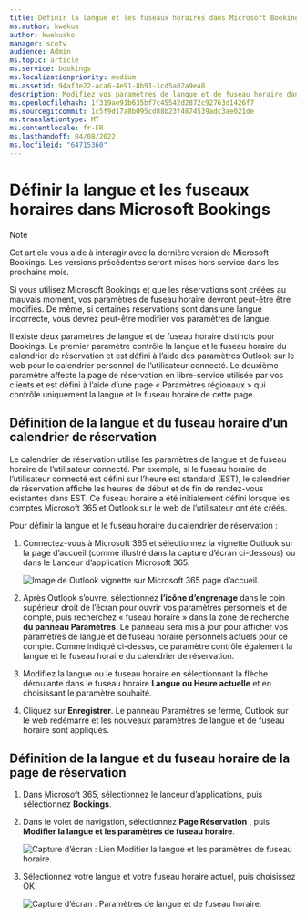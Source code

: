 ```yaml
---
title: Définir la langue et les fuseaux horaires dans Microsoft Bookings
ms.author: kwekua
author: kwekuako
manager: scotv
audience: Admin
ms.topic: article
ms.service: bookings
ms.localizationpriority: medium
ms.assetid: 94af3e22-aca6-4e91-8b91-1cd5a02a9ea8
description: Modifiez vos paramètres de langue et de fuseau horaire dans Microsoft Bookings. Si les réservations sont créées au mauvais moment, Bookings peut être définie pour le fuseau horaire incorrect.
ms.openlocfilehash: 1f319ae91b635bf7c45542d2872c92763d1426f7
ms.sourcegitcommit: 1c5f9d17a8b095cd88b23f4874539adc3ae021de
ms.translationtype: MT
ms.contentlocale: fr-FR
ms.lasthandoff: 04/08/2022
ms.locfileid: "64715360"
---
```

# <a name="set-language-and-time-zones-in-microsoft-bookings"></a>Définir la langue et les fuseaux horaires dans Microsoft Bookings

> [!NOTE]
> Cet article vous aide à interagir avec la dernière version de Microsoft Bookings. Les versions précédentes seront mises hors service dans les prochains mois.

Si vous utilisez Microsoft Bookings et que les réservations sont créées au mauvais moment, vos paramètres de fuseau horaire devront peut-être être modifiés. De même, si certaines réservations sont dans une langue incorrecte, vous devrez peut-être modifier vos paramètres de langue.

Il existe deux paramètres de langue et de fuseau horaire distincts pour Bookings. Le premier paramètre contrôle la langue et le fuseau horaire du calendrier de réservation et est défini à l’aide des paramètres Outlook sur le web pour le calendrier personnel de l’utilisateur connecté. Le deuxième paramètre affecte la page de réservation en libre-service utilisée par vos clients et est défini à l’aide d’une page « Paramètres régionaux » qui contrôle uniquement la langue et le fuseau horaire de cette page.

## <a name="setting-language-and-time-zone-for-a-booking-calendar"></a>Définition de la langue et du fuseau horaire d’un calendrier de réservation

Le calendrier de réservation utilise les paramètres de langue et de fuseau horaire de l’utilisateur connecté. Par exemple, si le fuseau horaire de l’utilisateur connecté est défini sur l’heure est standard (EST), le calendrier de réservation affiche les heures de début et de fin de rendez-vous existantes dans EST. Ce fuseau horaire a été initialement défini lorsque les comptes Microsoft 365 et Outlook sur le web de l’utilisateur ont été créés.

Pour définir la langue et le fuseau horaire du calendrier de réservation :

1. Connectez-vous à Microsoft 365 et sélectionnez la vignette Outlook sur la page d’accueil (comme illustré dans la capture d’écran ci-dessous) ou dans le Lanceur d’application Microsoft 365.

   ![Image de Outlook vignette sur Microsoft 365 page d’accueil.](../media/bookings-outlook-tile.png)

1. Après Outlook s’ouvre, sélectionnez **l’icône d’engrenage** dans le coin supérieur droit de l’écran pour ouvrir vos paramètres personnels et de compte, puis recherchez « fuseau horaire » dans la zone de recherche **du panneau Paramètres**. Le panneau sera mis à jour pour afficher vos paramètres de langue et de fuseau horaire personnels actuels pour ce compte. Comme indiqué ci-dessus, ce paramètre contrôle également la langue et le fuseau horaire du calendrier de réservation.

1. Modifiez la langue ou le fuseau horaire en sélectionnant la flèche déroulante dans le fuseau horaire **Langue ou Heure actuelle** et en choisissant le paramètre souhaité.

1. Cliquez sur **Enregistrer**. Le panneau Paramètres se ferme, Outlook sur le web redémarre et les nouveaux paramètres de langue et de fuseau horaire sont appliqués.

## <a name="setting-the-language-and-time-zone-for-the-booking-page"></a>Définition de la langue et du fuseau horaire de la page de réservation

1. Dans Microsoft 365, sélectionnez le lanceur d’applications, puis sélectionnez **Bookings**.

1. Dans le volet de navigation, sélectionnez **Page Réservation** , puis **Modifier la langue et les paramètres de fuseau horaire**.

   ![Capture d’écran : Lien Modifier la langue et les paramètres de fuseau horaire.](../media/bookings-region-language-timezone-settings.png)

1. Sélectionnez votre langue et votre fuseau horaire actuel, puis choisissez OK.

   ![Capture d’écran : Paramètres de langue et de fuseau horaire.](../media/bookings-region-timezone-settings.png)
